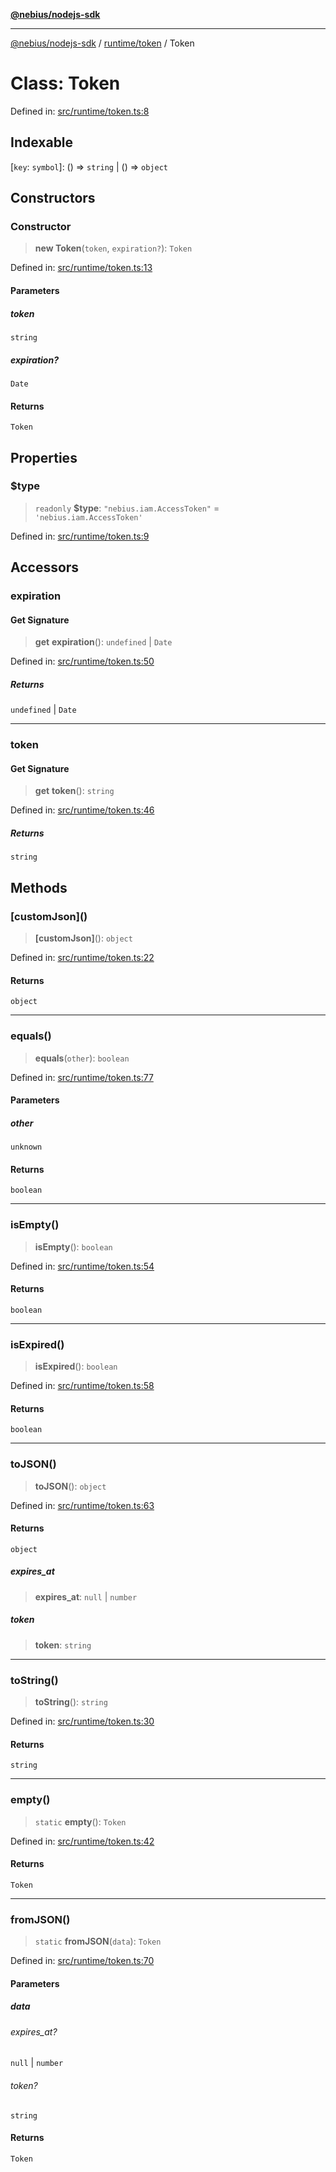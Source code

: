 [**@nebius/nodejs-sdk**](../../../README.md)

---

[@nebius/nodejs-sdk](../../../README.md) / [runtime/token](../README.md) / Token

# Class: Token

Defined in: [src/runtime/token.ts:8](https://github.com/nebius/nodejs-sdk/blob/b305f8e478cb0251c26d73900b264b3bd9a5cc58/src/runtime/token.ts#L8)

## Indexable

\[`key`: `symbol`\]: () => `string` \| () => `object`

## Constructors

### Constructor

> **new Token**(`token`, `expiration?`): `Token`

Defined in: [src/runtime/token.ts:13](https://github.com/nebius/nodejs-sdk/blob/b305f8e478cb0251c26d73900b264b3bd9a5cc58/src/runtime/token.ts#L13)

#### Parameters

##### token

`string`

##### expiration?

`Date`

#### Returns

`Token`

## Properties

### $type

> `readonly` **$type**: `"nebius.iam.AccessToken"` = `'nebius.iam.AccessToken'`

Defined in: [src/runtime/token.ts:9](https://github.com/nebius/nodejs-sdk/blob/b305f8e478cb0251c26d73900b264b3bd9a5cc58/src/runtime/token.ts#L9)

## Accessors

### expiration

#### Get Signature

> **get** **expiration**(): `undefined` \| `Date`

Defined in: [src/runtime/token.ts:50](https://github.com/nebius/nodejs-sdk/blob/b305f8e478cb0251c26d73900b264b3bd9a5cc58/src/runtime/token.ts#L50)

##### Returns

`undefined` \| `Date`

---

### token

#### Get Signature

> **get** **token**(): `string`

Defined in: [src/runtime/token.ts:46](https://github.com/nebius/nodejs-sdk/blob/b305f8e478cb0251c26d73900b264b3bd9a5cc58/src/runtime/token.ts#L46)

##### Returns

`string`

## Methods

### \[customJson\]()

> **\[customJson\]**(): `object`

Defined in: [src/runtime/token.ts:22](https://github.com/nebius/nodejs-sdk/blob/b305f8e478cb0251c26d73900b264b3bd9a5cc58/src/runtime/token.ts#L22)

#### Returns

`object`

---

### equals()

> **equals**(`other`): `boolean`

Defined in: [src/runtime/token.ts:77](https://github.com/nebius/nodejs-sdk/blob/b305f8e478cb0251c26d73900b264b3bd9a5cc58/src/runtime/token.ts#L77)

#### Parameters

##### other

`unknown`

#### Returns

`boolean`

---

### isEmpty()

> **isEmpty**(): `boolean`

Defined in: [src/runtime/token.ts:54](https://github.com/nebius/nodejs-sdk/blob/b305f8e478cb0251c26d73900b264b3bd9a5cc58/src/runtime/token.ts#L54)

#### Returns

`boolean`

---

### isExpired()

> **isExpired**(): `boolean`

Defined in: [src/runtime/token.ts:58](https://github.com/nebius/nodejs-sdk/blob/b305f8e478cb0251c26d73900b264b3bd9a5cc58/src/runtime/token.ts#L58)

#### Returns

`boolean`

---

### toJSON()

> **toJSON**(): `object`

Defined in: [src/runtime/token.ts:63](https://github.com/nebius/nodejs-sdk/blob/b305f8e478cb0251c26d73900b264b3bd9a5cc58/src/runtime/token.ts#L63)

#### Returns

`object`

##### expires_at

> **expires_at**: `null` \| `number`

##### token

> **token**: `string`

---

### toString()

> **toString**(): `string`

Defined in: [src/runtime/token.ts:30](https://github.com/nebius/nodejs-sdk/blob/b305f8e478cb0251c26d73900b264b3bd9a5cc58/src/runtime/token.ts#L30)

#### Returns

`string`

---

### empty()

> `static` **empty**(): `Token`

Defined in: [src/runtime/token.ts:42](https://github.com/nebius/nodejs-sdk/blob/b305f8e478cb0251c26d73900b264b3bd9a5cc58/src/runtime/token.ts#L42)

#### Returns

`Token`

---

### fromJSON()

> `static` **fromJSON**(`data`): `Token`

Defined in: [src/runtime/token.ts:70](https://github.com/nebius/nodejs-sdk/blob/b305f8e478cb0251c26d73900b264b3bd9a5cc58/src/runtime/token.ts#L70)

#### Parameters

##### data

###### expires_at?

`null` \| `number`

###### token?

`string`

#### Returns

`Token`
